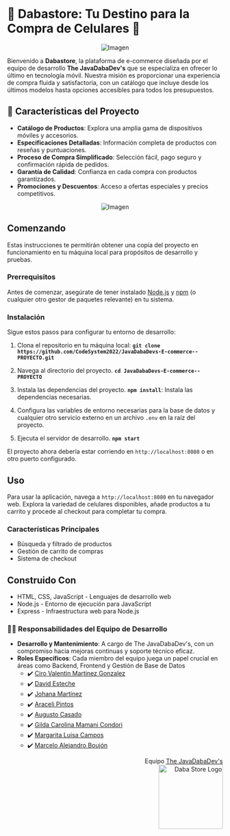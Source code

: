 # 📱 Dabastore: Tu Destino para la Compra de Celulares 📱
<div style="text-align:center">
  <img src="https://images-wixmp-ed30a86b8c4ca887773594c2.wixmp.com/f/6aa31387-d795-4e1e-a3c4-456404eae1b5/dgfevfr-7717ac6d-6a60-45f7-9427-50488d6070cb.png?token=eyJ0eXAiOiJKV1QiLCJhbGciOiJIUzI1NiJ9.eyJzdWIiOiJ1cm46YXBwOjdlMGQxODg5ODIyNjQzNzNhNWYwZDQxNWVhMGQyNmUwIiwiaXNzIjoidXJuOmFwcDo3ZTBkMTg4OTgyMjY0MzczYTVmMGQ0MTVlYTBkMjZlMCIsIm9iaiI6W1t7InBhdGgiOiJcL2ZcLzZhYTMxMzg3LWQ3OTUtNGUxZS1hM2M0LTQ1NjQwNGVhZTFiNVwvZGdmZXZmci03NzE3YWM2ZC02YTYwLTQ1ZjctOTQyNy01MDQ4OGQ2MDcwY2IucG5nIn1dXSwiYXVkIjpbInVybjpzZXJ2aWNlOmZpbGUuZG93bmxvYWQiXX0.cgCJkM0oxm2tpMXoxduB7PE71RMrXEVtrE_D6cifRfo" alt="Imagen">
</div>

Bienvenido a **Dabastore**, la plataforma de e-commerce diseñada por el equipo de desarrollo **The JavaDabaDev's** que se especializa en ofrecer lo último en tecnología móvil. Nuestra misión es proporcionar una experiencia de compra fluida y satisfactoria, con un catálogo que incluye desde los últimos modelos hasta opciones accesibles para todos los presupuestos.

## 🚀 Características del Proyecto

- **Catálogo de Productos**: Explora una amplia gama de dispositivos móviles y accesorios.
- **Especificaciones Detalladas**: Información completa de productos con reseñas y puntuaciones.
- **Proceso de Compra Simplificado**: Selección fácil, pago seguro y confirmación rápida de pedidos.
- **Garantía de Calidad**: Confianza en cada compra con productos garantizados.
- **Promociones y Descuentos**: Acceso a ofertas especiales y precios competitivos.
<div style="text-align:center">
  <img src="https://img001.prntscr.com/file/img001/VB56WJkxQAqtD_NkO9XYcw.png" alt="Imagen">
</div>

## Comenzando

Estas instrucciones te permitirán obtener una copia del proyecto en funcionamiento en tu máquina local para propósitos de desarrollo y pruebas.

### Prerrequisitos

Antes de comenzar, asegúrate de tener instalado [Node.js](https://nodejs.org/) y [npm](https://www.npmjs.com/) (o cualquier otro gestor de paquetes relevante) en tu sistema. 

### Instalación

Sigue estos pasos para configurar tu entorno de desarrollo:

1. Clona el repositorio en tu máquina local:
**`git clone https://github.com/CodeSystem2022/JavaDabaDevs-E-commerce--PROYECTO.git`**

2. Navega al directorio del proyecto.
**`cd JavaDabaDevs-E-commerce--PROYECTO`**

3. Instala las dependencias del proyecto.
**`npm install`**: Instala las dependencias necesarias.

4. Configura las variables de entorno necesarias para la base de datos y cualquier otro servicio externo en un archivo `.env` en la raíz del proyecto.

5. Ejecuta el servidor de desarrollo.
**`npm start`**

El proyecto ahora debería estar corriendo en `http://localhost:8080` o en otro puerto configurado.

## Uso

Para usar la aplicación, navega a `http://localhost:8080` en tu navegador web. Explora la variedad de celulares disponibles, añade productos a tu carrito y procede al checkout para completar tu compra.

### Características Principales

- Búsqueda y filtrado de productos
- Gestión de carrito de compras
- Sistema de checkout

## Construido Con

- HTML, CSS, JavaScript - Lenguajes de desarrollo web
- Node.js - Entorno de ejecución para JavaScript
- Express - Infraestructura web para Node.js

### 🧑‍💻 Responsabilidades del Equipo de Desarrollo

- **Desarrollo y Mantenimiento**: A cargo de The JavaDabaDev's, con un compromiso hacia mejoras continuas y soporte técnico eficaz.
- **Roles Específicos**: Cada miembro del equipo juega un papel crucial en áreas como Backend, Frontend y Gestión de Base de Datos
    - :heavy_check_mark: [Ciro Valentin Martinez Gonzalez](https://github.com/CiroValentinMartinezG)
    - :heavy_check_mark: [David Esteche](https://github.com/David-Esteche)
    - :heavy_check_mark: [Johana Martínez](https://github.com/JohanaMM)
    - :heavy_check_mark: [Araceli Pintos](https://github.com/AraceliPintos)
    - :heavy_check_mark: [Augusto Casado](https://github.com/Augustonc)
    - :heavy_check_mark: [Gilda Carolina Mamani Condori](https://github.com/CarolinaMamani)
    - :heavy_check_mark: [Margarita Luisa Campos](https://github.com/MARITACAMPOS)
    - :heavy_check_mark: [Marcelo Alejandro Boujón](https://github.com/boujonmarcelo)


<p align="right">
  Equipo <a href="https://github.com/CodeSystem2022/JavaDabaDevs-Cuarto-Semestre">The JavaDabaDev's</a><br>
  <img src="https://i.ibb.co/sKtD6Jw/crop-jdevs.png" width="150" height="150" alt="Daba Store Logo">
</p>



